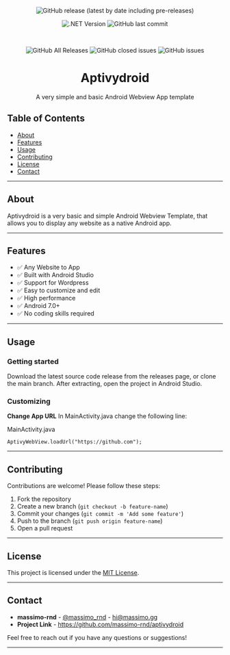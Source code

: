 <div align="center">

![GitHub release (latest by date including pre-releases)](https://img.shields.io/github/v/release/massimo-rnd/aptivydroid?include_prereleases)

![.NET Version](https://img.shields.io/badge/Android-7.0+-brightgreen)
![GitHub last commit](https://img.shields.io/github/last-commit/massimo-rnd/aptivydroid)

  <br>

  ![GitHub All Releases](https://img.shields.io/github/downloads/massimo-rnd/aptivydroid/total)
  ![GitHub closed issues](https://img.shields.io/github/issues-closed/massimo-rnd/aptivydroid)
  ![GitHub issues](https://img.shields.io/github/issues/massimo-rnd/aptivydroid)
  
  <h1>Aptivydroid</h1>
  <p>
    A very simple and basic Android Webview App template
  </p>
</div>

## Table of Contents
- [About](#about)
- [Features](#features)
- [Usage](#usage)
- [Contributing](#contributing)
- [License](#license)
- [Contact](#contact)

---

## About

Aptivydroid is a very basic and simple Android Webview Template, that allows you to display any website as a native Android app.

---

## Features

- ✅ Any Website to App
- ✅ Built with Android Studio
- ✅ Support for Wordpress
- ✅ Easy to customize and edit
- ✅ High performance
- ✅ Android 7.0+
- ✅ No coding skills required

---

## Usage

### Getting started
Download the latest source code release from the releases page, or clone the main branch. After extracting, open the project in Android Studio.

### Customizing
**Change App URL**
In MainActivity.java change the following line:

MainActivity.java
```
AptivyWebView.loadUrl("https://github.com");
```

---

## Contributing

Contributions are welcome! Please follow these steps:

1. Fork the repository
2. Create a new branch (`git checkout -b feature-name`)
3. Commit your changes (`git commit -m 'Add some feature'`)
4. Push to the branch (`git push origin feature-name`)
5. Open a pull request

---

## License

This project is licensed under the [MIT License](LICENSE).

---

## Contact

- **massimo-rnd** - [@massimo_rnd](https://x.com/massimo_rnd) - hi@massimo.gg
- **Project Link** - https://github.com/massimo-rnd/aptivydroid

Feel free to reach out if you have any questions or suggestions!

---
